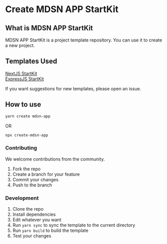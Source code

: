 # Create MDSN APP StartKit

## What is MDSN APP StartKit

MDSN APP StartKit is a project template repository. 
You can use it to create a new project.


## Templates Used
[NextJS StartKit](https://github.com/Pedromdsn/NextJS-StartKit)  
[ExpressJS StartKit](https://github.com/Pedromdsn/Express-Template)

If you want suggestions for new templates, please open an issue.

## How to use

```bash
yarn create mdsn-app
```

OR

```bash
npx create-mdsn-app
```

### Contributing
We welcome contributions from the community. 

1. Fork the repo
2. Create a branch for your feature
3. Commit your changes
4. Push to the branch


### Development

1. Clone the repo
2. Install dependencies
3. Edit whatever you want
4. Run `yarn sync` to sync the template to the current directory
5. Run `yarn build` to build the template
6. Test your changes